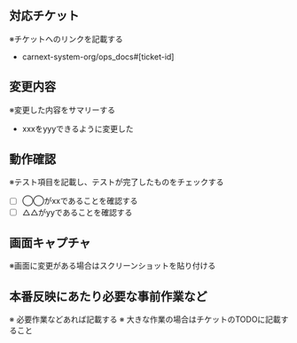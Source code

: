 ## 対応チケット

※チケットへのリンクを記載する

- carnext-system-org/ops_docs#[ticket-id]

## 変更内容

※変更した内容をサマリーする

- xxxをyyyできるように変更した

## 動作確認

※テスト項目を記載し、テストが完了したものをチェックする

- [ ] ◯◯がxxであることを確認する
- [ ] △△がyyであることを確認する

## 画面キャプチャ

※画面に変更がある場合はスクリーンショットを貼り付ける

## 本番反映にあたり必要な事前作業など

※ 必要作業などあれば記載する
※ 大きな作業の場合はチケットのTODOに記載すること
